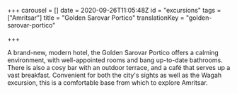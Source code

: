 +++
carousel = []
date = 2020-09-26T11:05:48Z
id = "excursions"
tags = ["Amritsar"]
title = "Golden Sarovar Portico"
translationKey = "golden-sarovar-portico"

+++

A brand-new, modern hotel, the Golden Sarovar Portico offers a calming environment, with well-appointed rooms and bang up-to-date bathrooms. There is also a cosy bar with an outdoor terrace, and a café that serves up a vast breakfast. Convenient for both the city's sights as well as the Wagah excursion, this is a comfortable base from which to explore Amritsar.